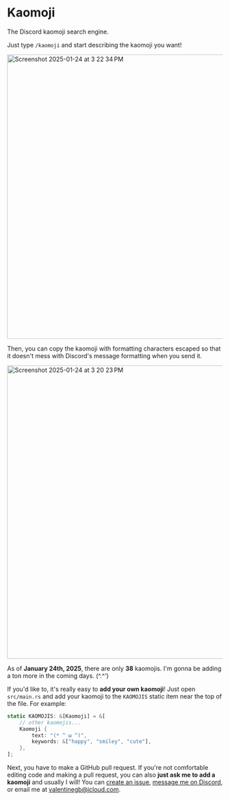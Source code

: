 # Kaomoji

The Discord kaomoji search engine.

Just type `/kaomoji` and start describing the kaomoji you want!

<img width="663" alt="Screenshot 2025-01-24 at 3 22 34 PM" src="https://github.com/user-attachments/assets/f0c48c3c-4593-4299-a08d-7630a2bd8da8" />

Then, you can copy the kaomoji with formatting characters escaped so that it
doesn't mess with Discord's message formatting when you send it.

<img width="684" alt="Screenshot 2025-01-24 at 3 20 23 PM" src="https://github.com/user-attachments/assets/6b9f5681-9aa0-477a-b52f-676329eff0d6" />

As of **January 24th, 2025**, there are only **38** kaomojis. I'm gonna be
adding a ton more in the coming days. (^.^')

If you'd like to, it's really easy to **add your own kaomoji**! Just open
`src/main.rs` and add your kaomoji to the `KAOMOJIS` static item near the top of
the file. For example:

```rs
static KAOMOJIS: &[Kaomoji] = &[
    // other kaomojis...
    Kaomoji {
        text: "(* ^ ω ^)",
        keywords: &["happy", "smiley", "cute"],
    },
];
```

Next, you have to make a GitHub pull request. If you're not comfortable editing
code and making a pull request, you can also **just ask me to add a kaomoji**
and usually I will! You can [create an issue], [message me on Discord], or
email me at <valentinegb@icloud.com>.

[create an issue]: https://github.com/valentinegb/kaomoji/issues/new
[message me on Discord]: https://discord.com/users/1016154932354744330
